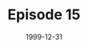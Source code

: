 ---
layout: podcast
title: Episode 15 
number: 15
subtitle: 
summary: 
date: 1999-12-31
location: https://dl.dropboxusercontent.com/s/y3oyraqg06bzvjh/watir_podcast_15.mp3?dl=0
size: 3,240,355
duration: 6:44
---